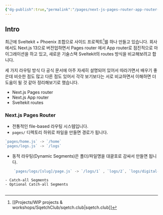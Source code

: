 ```yaml
---
{"dg-publish":true,"permalink":"/pages/next-js-pages-router-app-router-and-svelte-routes/","tags":["routes","Nextjs","Sveltekit"],"created":"2024-08-29","updated":"2024-09-01T16:11:00"}
---
```


## Intro

최근에 Sveltekit + Phoenix 조합으로 사이드 프로젝트[^sqetchclub]를 하나 만들고 있습니다. 
회사에서도 Next.js 13으로 버전업하면서 Pages router 에서 App router로 점진적으로 마이그레이션을 하고 있고, 새로운 기술스택 Sveltekit의 routes 방식을 비교해보려고 합니다.

세 가지 라우팅 방식 다 공식 문서에 아주 자세히 설명되어 있어서 따라가면서 배우기 좋은데 비슷한 점도 많고 다른 점도 있어서 각각 보기보다는 서로 비교하면서 이해하면 더 도움이 될 것 같아 정리해보기로 했습니다.

- Next.js Pages router
- Next.js App router
- Sveltekit routes


### Next.js Pages Router
- 전통적인 file-based 라우팅 시스템입니다.
- `pages/` 디렉토리 하위로 파일을 만들면 경로가 됩니다.
```js
`pages/home.js` -> `/home`
`pages/logs.js` -> `/logs`
```
- 동적 라우팅(Dynamic Segments)은 폴더/파일명을 대괄호로 감싸서 만들면 됩니다.
```js
	`pages/logs/[slug]/page.js` -> `/logs/1` , `logs/2`, `logs/digital-garden-logs`
```
	
	- Catch-all Segments
	- Optional Catch-all Segments


```js

```





[^sqetchclub]: [[Projects/WIP projects & workshops/SqetchClub/sqetch.club\|sqetch.club]]
